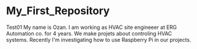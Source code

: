 # My_First_Repository
Test01
My name is Ozan.
I am working as HVAC site engineeer at ERG Automation co. for 4 years. We make projets about controling HVAC systems. Recently I'm investigating how to use Raspberry Pi in our projects.
